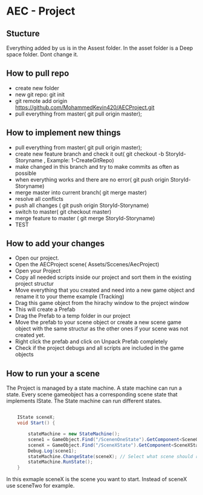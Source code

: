 # AEC - Project

## Stucture

Everything added by us is in the Assest folder. In the asset folder is a Deep space folder. Dont change it.

## How to pull repo

* create new folder
* new git repo: git init
* git remote add origin https://github.com/MohammedKevin420/AECProject.git
* pull everything from master( git pull origin master);

## How to implement new things

* pull everything from master( git pull origin master);
* create new feature branch and check it out( git checkout -b StoryId-Storyname , Example: 1-CreateGitRepo)
* make changed in this branch and try to make commits as often as possible
* when everything works and there are no error( git push origin StoryId-Storyname)
* merge master into current branch( git merge master)
* resolve all conflicts
* push all changes ( git push origin StoryId-Storyname)
* switch to master( git checkout master)
* merge feature to master ( git merge StoryId-Storyname)
* TEST

## How to add your changes


* Open our project.
* Open the AECProject scene( Assets/Sccenes/AecProject)
* Open your Project
* Copy all needed scripts inside our project and sort them in the existing project structur
* Move everything that you created and need into a new game object and rename it to your theme example (Tracking)
* Drag this game object from the hirachy window to the project window
* This will create a Prefab
* Drag the Prefab to a temp folder in our project
* Move the prefab to your scene object or create a new scene game object with the same structur as the other ones if your scene was not created yet. 
* Right click the prefab and click on Unpack Prefab completely
* Check if the project debugs and all scripts are included in the game objects

## How to run your a scene

The Project is managed by a state machine. A state machine can run a state. Every scene gameobject has a corresponding scene state that implements IState. The State machine can run different states.


```csharp

    IState sceneX;
    void Start() {

        stateMachine = new StateMachine();
        scene1 = GameObject.Find("/ScenenOneState").GetComponent<SceneOneState>();
        sceneX = GameObject.Find("/SceneXState").GetComponent<SceneXState>();
        Debug.Log(scene1);
        stateMachine.ChangeState(sceneX); // Select what scene should run in your case szene X
        stateMachine.RunState();
    }
```

In this exmaple sceneX is the scene you want to start. Instead of sceneX use sceneTwo for example.
